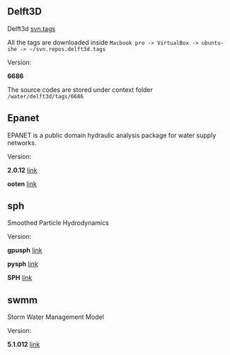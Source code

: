 ## Delft3D

Delft3d [svn.tags](https://svn.oss.deltares.nl/repos/delft3d/tags)

All the tags are downloaded inside `Macbook pro -> VirtualBox -> ubuntu-ihe -> ~/svn.repos.delft3d.tags`

Version:

**6686**

The source codes are stored under context folder `/water/delft3d/tags/6686`

## Epanet

EPANET is a public domain hydraulic analysis package for water supply networks.

Version:

**2.0.12** [link](http://epanet.de/linux/index.html)

**ooten** [link](https://github.com/sdteffen/ooten)

## sph

Smoothed Particle Hydrodynamics

Version:

**gpusph** [link](https://github.com/GPUSPH/gpusph)

**pysph** [link](https://github.com/pypr/pysph)

**SPH** [link](https://github.com/rosamu/SPH)

## swmm

Storm Water Management Model

Version:

**5.1.012** [link](https://www.epa.gov/water-research/storm-water-management-model-swmm)
